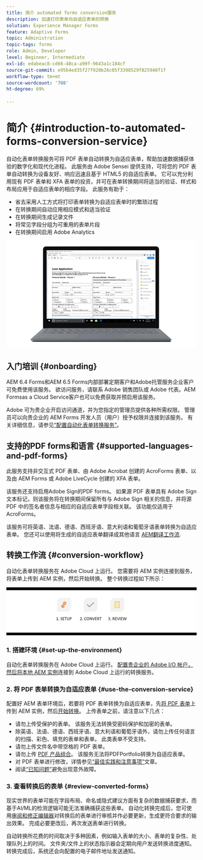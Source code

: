 ```yaml
---
title: 简介 automated forms conversion服务
description: 加速打印表单向自适应表单的转换
solution: Experience Manager Forms
feature: Adaptive Forms
topic: Administration
topic-tags: forms
role: Admin, Developer
level: Beginner, Intermediate
exl-id: edabeac8-cd66-48ca-a99f-9643a1c184cf
source-git-commit: e95b4ed35f27f920b26c05f3398529f825948f1f
workflow-type: tm+mt
source-wordcount: '708'
ht-degree: 69%

---
```


# 简介 {#introduction-to-automated-forms-conversion-service}

自动化表单转换服务可将 PDF 表单自动转换为自适应表单，帮助加速数据捕获体验的数字化和现代化进程。 此服务由 Adobe Sensei 提供支持，可将您的 PDF 表单自动转换为设备友好、响应迅速且基于 HTML5 的自适应表单。 它可以充分利用现有 PDF 表单和 XFA 表单的投资，并可在表单转换期间将适当的验证、样式和布局应用于自适应表单的相应字段。 此服务有助于：

* 省去采用人工方式将打印表单转换为自适应表单时的繁琐过程
* 在转换期间自动应用相应模式和适当验证
* 在转换期间生成记录文件
* 将常见字段分组为可重用的表单片段
* 在转换期间启用 Adobe Analytics

![操作很简单。 您向我们提供源表单，然后把所有内容留给我们。 我们为您提供美观的自适应表单。 您可以随时修改输出内容，直至满意为止。 ](assets/pdf-to-adaptive-form-gitx50.gif)

## 入门培训 {#onboarding}

AEM 6.4 Forms和AEM 6.5 Forms内部部署定期客户和Adobe托管服务企业客户可免费使用该服务。 欲访问服务，请联系 Adobe 销售团队或 Adobe 代表。AEM Formsas a Cloud Service客户也可以免费获取并预启用该服务。

Adobe 可为贵企业开启访问通道，并为您指定的管理员提供各种所需权限。 管理员可以向贵企业的 AEM Forms 开发人员（用户）授予权限并连接到该服务。 有关详细信息，请参见[“配置自动化表单转换服务”](configure-service.md)。

## 支持的PDF forms和语言 {#supported-languages-and-pdf-forms}

此服务支持非交互式 PDF 表单、由 Adobe Acrobat 创建的 AcroForms 表单、以及由 AEM Forms 或 Adobe LiveCycle 创建的 XFA 表单。

该服务还支持启用Adobe Sign的PDF forms。 如果源 PDF 表单具有 Adobe Sign 文本标记，则该服务将在转换期间保留所有与 Adobe Sign 相关的信息，并将源 PDF 中的签名者信息与相应的自适应表单字段相关联。 该功能仅适用于 AcroForms。

该服务可将英语、法语、德语、西班牙语、意大利语和葡萄牙语表单转换为自适应表单。 您还可以使用将生成的自适应表单翻译成其他语言 [AEM翻译工作流](https://helpx.adobe.com/experience-manager/6-5/forms/using/using-aem-translation-workflow-to-localize-adaptive-forms.html).

## 转换工作流  {#conversion-workflow}

自动化表单转换服务在 Adobe Cloud 上运行。 您需要将 AEM 实例连接到服务，将表单上传到 AEM 实例，然后开始转换。 整个转换过程如下所示：

![工作流](assets/conversion-workflow.png)

### 1. 搭建环境 {#set-up-the-environment}

自动化表单转换服务在 Adobe Cloud 上运行。 [配置贵企业的 Adobe I/O 帐户，然后将本地 AEM 实例](configure-service.md)连接到 Adobe Cloud 上运行的转换服务。

### 2. 将 PDF 表单转换为自适应表单 {#use-the-conversion-service}

配置好 AEM 表单环境后，若要将 PDF 表单转换为自适应表单，先[将 PDF 表单](convert-existing-forms-to-adaptive-forms.md)上传到 AEM 实例，然后[开始转换](convert-existing-forms-to-adaptive-forms.md#run-the-conversion)。 上传表单之前，请注意以下几点：

* 请勿上传受保护的表单。 该服务无法转换受密码保护和加密的表单。
* 除英语、法语、德语、西班牙语、意大利语和葡萄牙语外，请勿上传任何语言的扫描、彩色、填充的表单和表单。 此类表单不受支持。
* 请勿上传文件名中带空格的 PDF 表单。
* 请勿上传 [PDF 产品组合](https://helpx.adobe.com/acrobat/using/overview-pdf-portfolios.html)。 该服务无法将PDFPortfolio转换为自适应表单。
* 对 PDF 表单进行修改，详情参见[“最佳实践和注意事项”](styles-and-pattern-considerations-and-best-practices.md)文章。
* 阅读[“已知问题”](known-issues.md)避免出现意外故障。

### 3. 查看转换后的表单 {#review-converted-forms}

现实世界的表单可能在字段布局、命名或隐式建议方面有复杂的数据捕获要求，而基于AI/ML的检测逻辑可能无法准确捕获这些表单。 自动化转换完成后，您可使用[审阅和修正编辑器](review-correct-ui-edited.md)对转换后的表单进行审核并作必要更新，生成更符合要求的输出效果。 完成必要更改后，再次发送表单进行转换。

自动转换所花费的时间取决于多种因素，例如输入表单的大小、表单的复杂性、处理队列上的时间。 文件夹/文件上的状态指示器会定期向用户发送转换进度通知。 转换完成后，系统还会向配置的电子邮件地址发送通知。
